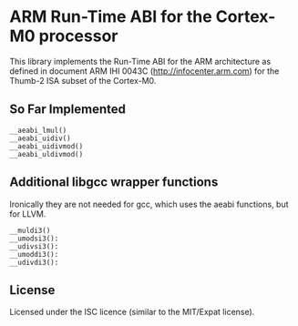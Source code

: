 ARM Run-Time ABI for the Cortex-M0 processor
============================================

This library implements the Run-Time ABI for the ARM architecture as defined
in document ARM IHI 0043C (http://infocenter.arm.com) for the Thumb-2 ISA
subset of the Cortex-M0.

So Far Implemented
------------------

~~~~
__aeabi_lmul()
__aeabi_uidiv()
__aeabi_uidivmod()
__aeabi_uldivmod()
~~~~

Additional libgcc wrapper functions
-----------------------------------
Ironically they are not needed for gcc, which uses the aeabi functions, but for
LLVM.

~~~~
__muldi3()
__umodsi3():
__udivsi3():
__umoddi3():
__udivdi3():
~~~~


License
-------

Licensed under the ISC licence (similar to the MIT/Expat license).
